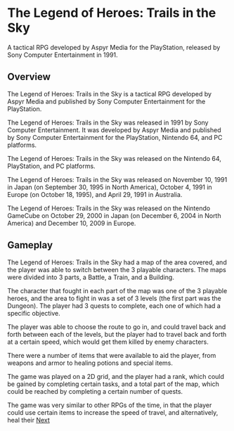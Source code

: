 # The Legend of Heroes: Trails in the Sky

A tactical RPG developed by Aspyr Media for the PlayStation, released by Sony Computer Entertainment in 1991.

## Overview

The Legend of Heroes: Trails in the Sky is a tactical RPG developed by Aspyr Media and published by Sony Computer Entertainment for the PlayStation.

The Legend of Heroes: Trails in the Sky was released in 1991 by Sony Computer Entertainment. It was developed by Aspyr Media and published by Sony Computer Entertainment for the PlayStation, Nintendo 64, and PC platforms.

The Legend of Heroes: Trails in the Sky was released on the Nintendo 64, PlayStation, and PC platforms.

The Legend of Heroes: Trails in the Sky was released on November 10, 1991 in Japan (on September 30, 1995 in North America), October 4, 1991 in Europe (on October 18, 1995), and April 29, 1991 in Australia.

The Legend of Heroes: Trails in the Sky was released on the Nintendo GameCube on October 29, 2000 in Japan (on December 6, 2004 in North America) and December 10, 2009 in Europe.

## Gameplay

The Legend of Heroes: Trails in the Sky had a map of the area covered, and the player was able to switch between the 3 playable characters. The maps were divided into 3 parts, a Battle, a Train, and a Building.

The character that fought in each part of the map was one of the 3 playable heroes, and the area to fight in was a set of 3 levels (the first part was the Dungeon). The player had 3 quests to complete, each one of which had a specific objective.

The player was able to choose the route to go in, and could travel back and forth between each of the levels, but the player had to travel back and forth at a certain speed, which would get them killed by enemy characters.

There were a number of items that were available to aid the player, from weapons and armor to healing potions and special items.

The game was played on a 2D grid, and the player had a rank, which could be gained by completing certain tasks, and a total part of the map, which could be reached by completing a certain number of quests.

The game was very similar to other RPGs of the time, in that the player could use certain items to increase the speed of travel, and alternatively, heal their
[Next](183.md)